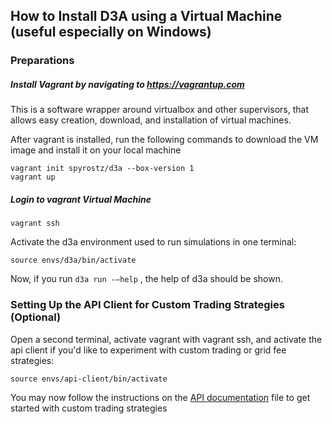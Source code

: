 ## How to Install D3A using a Virtual Machine (useful especially on Windows)

### Preparations

#####  Install Vagrant by navigating to https://vagrantup.com

This is a software wrapper around virtualbox and other supervisors, that allows easy creation, download, and installation of virtual machines.

After vagrant is installed, run the following commands to download the VM image and install it on your local machine

```
vagrant init spyrostz/d3a --box-version 1
vagrant up
```

##### Login to vagrant Virtual Machine

```
vagrant ssh
```

Activate the d3a environment used to run simulations in one terminal:

```
source envs/d3a/bin/activate
```

Now, if you run `d3a run -–help` , the help of d3a should be shown.

### Setting Up the API Client for Custom Trading Strategies (Optional)

Open a second terminal, activate vagrant with vagrant ssh, and activate the api client if you'd like to experiment with custom trading or grid fee strategies:

```
source envs/api-client/bin/activate
```

You may now follow the instructions on the [API documentation](api.md) file to get started with custom trading strategies
